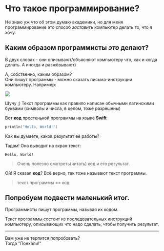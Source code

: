 # Что такое программирование?

Не знаю уж что об этом думаю академики, но для меня программирование это способ *заставить* компьютер делать то, что я хочу.

## Каким образом программисты *это* делают? 
В двух словах - они описывают/объясняют компьютеру что, как и когда делать. А иногда и разжёвывают)

А, собственно, каким образом?  
Они пишут программы - можно сказать письма-инструкции компьютеру. Например:

![](http://static.fjcdn.com/pictures/Can+i+touch+your+butt+in+elvish_4028d1_4310327.png)

Шучу ;) Текст программы как правило написан обычными латинскими буквами (символы и числа, в целом, тоже разрешены)

Вот **код** простенькой программы на языке **Swift**
```swift
println("Hello, World!")
```

Как вы думаете, каков результат её работы?

Тадам!
Она выводит на экран текст:
```
Hello, World!
```

> Очень полезно смотреть(читать) код и его результат.

Ой! Я сказал **код**? Всё верно, так тоже называют текст программы.

> текст программы == код

## Попробуем подвести маленький итог.
Программисты пишут программы, называя их кодом.  
  
Текст программы состоит из последовательных инструкций компьютеру, описывающих что надо сделать, чтобы получить результат.
  
---

Вам уже не терпится попробовать?  
Тогда "Поехали!"
